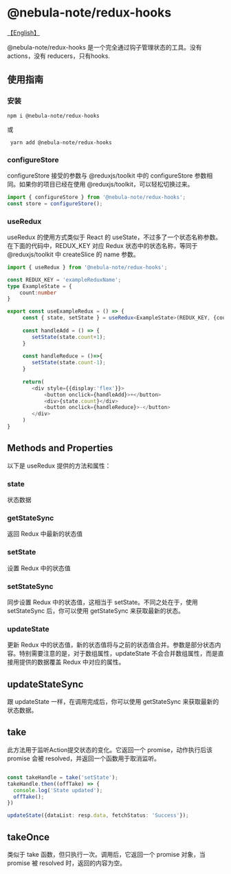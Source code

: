 # @nebula-note/redux-hooks

[【English】](./README.md)


@nebula-note/redux-hooks 是一个完全通过钩子管理状态的工具。没有 actions，没有 reducers，只有hooks.

## 使用指南
### 安装
``` 
npm i @nebula-note/redux-hooks 
```

或
```
 yarn add @nebula-note/redux-hooks
 ```

### configureStore

configureStore 接受的参数与 @reduxjs/toolkit 中的 configureStore 参数相同。如果你的项目已经在使用 @reduxjs/toolkit，可以轻松切换过来。

``` typescript
import { configureStore } from '@nebula-note/redux-hooks';
const store = configureStore();
```

### useRedux

useRedux 的使用方式类似于 React 的 useState，不过多了一个状态名称参数。在下面的代码中，REDUX_KEY 对应 Redux 状态中的状态名称，等同于 @reduxjs/toolkit 中 createSlice 的 name 参数。

``` typescript
import { useRedux } from '@nebula-note/redux-hooks';

const REDUX_KEY = 'exampleReduxName';
type ExampleState = {
    count:number
}

export const useExampleRedux = () => {
     const { state, setState } = useRedux<ExampleState>(REDUX_KEY, {count:0});
     
     const handleAdd = () => {
        setState(state.count+1);
     }
     
     const handleReduce = ()=>{
        setState(state.count-1);
     }
        
     return(
        <div style={{display:'flex'}}>
            <button onclick={handleAdd}>+</button>
            <div>{state.count}</div>
            <button onclick={handleReduce}>-</button>
        </div>
     )
}

```

## Methods and Properties

以下是 useRedux 提供的方法和属性：

### state

状态数据

### getStateSync

返回 Redux 中最新的状态值

### setState

设置 Redux 中的状态值

### setStateSync

同步设置 Redux 中的状态值，这相当于 setState。不同之处在于，使用 setStateSync 后，你可以使用 getStateSync 来获取最新的状态。

### updateState

更新 Redux 中的状态值，新的状态值将与之前的状态值合并。参数是部分状态内容。特别需要注意的是，对于数组属性，updateState 不会合并数组属性，而是直接用提供的数据覆盖 Redux 中对应的属性。

## updateStateSync

跟 updateState 一样，在调用完成后，你可以使用 getStateSync 来获取最新的状态数据。
## take

此方法用于监听Action提交状态的变化。它返回一个 promise，动作执行后该 promise 会被 resolved，并返回一个函数用于取消监听。

```typescript

const takeHandle = take('setState');
takeHandle.then((offTake) => {
  console.log('State updated');
  offTake();
})

updateState({dataList: resp.data, fetchStatus: 'Success'});

```

## takeOnce

类似于 take 函数，但只执行一次。调用后，它返回一个 promise 对象，当 promise 被 resolved 时，返回的内容为空。


